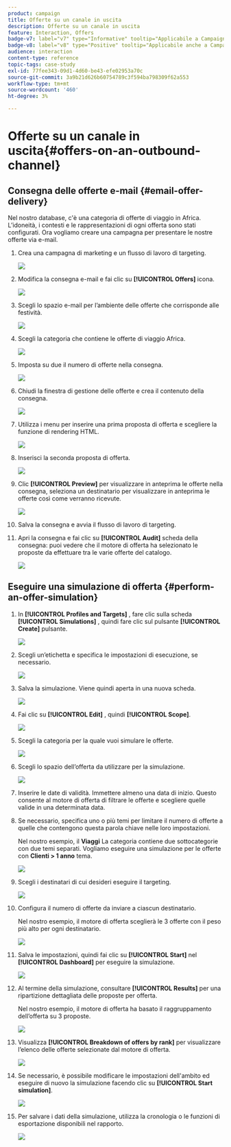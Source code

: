 ```yaml
---
product: campaign
title: Offerte su un canale in uscita
description: Offerte su un canale in uscita
feature: Interaction, Offers
badge-v7: label="v7" type="Informative" tooltip="Applicabile a Campaign Classic v7"
badge-v8: label="v8" type="Positive" tooltip="Applicabile anche a Campaign v8"
audience: interaction
content-type: reference
topic-tags: case-study
exl-id: 77fee343-09d1-4d60-be43-efe02953a70c
source-git-commit: 3a9b21d626b60754789c3f594ba798309f62a553
workflow-type: tm+mt
source-wordcount: '460'
ht-degree: 3%

---
```


# Offerte su un canale in uscita{#offers-on-an-outbound-channel}



## Consegna delle offerte e-mail {#email-offer-delivery}

Nel nostro database, c&#39;è una categoria di offerte di viaggio in Africa. L’idoneità, i contesti e le rappresentazioni di ogni offerta sono stati configurati. Ora vogliamo creare una campagna per presentare le nostre offerte via e-mail.

1. Crea una campagna di marketing e un flusso di lavoro di targeting.

   ![](assets/offer_delivery_example_001.png)

1. Modifica la consegna e-mail e fai clic su **[!UICONTROL Offers]** icona.

   ![](assets/offer_delivery_example_002.png)

1. Scegli lo spazio e-mail per l’ambiente delle offerte che corrisponde alle festività.

   ![](assets/offer_delivery_example_003.png)

1. Scegli la categoria che contiene le offerte di viaggio Africa.

   ![](assets/offer_delivery_example_004.png)

1. Imposta su due il numero di offerte nella consegna.

   ![](assets/offer_delivery_example_005.png)

1. Chiudi la finestra di gestione delle offerte e crea il contenuto della consegna.

   ![](assets/offer_delivery_example_006.png)

1. Utilizza i menu per inserire una prima proposta di offerta e scegliere la funzione di rendering HTML.

   ![](assets/offer_delivery_example_007.png)

1. Inserisci la seconda proposta di offerta.

   ![](assets/offer_delivery_example_008.png)

1. Clic **[!UICONTROL Preview]** per visualizzare in anteprima le offerte nella consegna, seleziona un destinatario per visualizzare in anteprima le offerte così come verranno ricevute.

   ![](assets/offer_delivery_example_009.png)

1. Salva la consegna e avvia il flusso di lavoro di targeting.
1. Apri la consegna e fai clic su **[!UICONTROL Audit]** scheda della consegna: puoi vedere che il motore di offerta ha selezionato le proposte da effettuare tra le varie offerte del catalogo.

   ![](assets/offer_delivery_example_010.png)

## Eseguire una simulazione di offerta {#perform-an-offer-simulation}

1. In **[!UICONTROL Profiles and Targets]** , fare clic sulla scheda **[!UICONTROL Simulations]** , quindi fare clic sul pulsante **[!UICONTROL Create]** pulsante.

   ![](assets/offer_simulation_001.png)

1. Scegli un’etichetta e specifica le impostazioni di esecuzione, se necessario.

   ![](assets/offer_simulation_example_002.png)

1. Salva la simulazione. Viene quindi aperta in una nuova scheda.

   ![](assets/offer_simulation_example_003.png)

1. Fai clic su **[!UICONTROL Edit]** , quindi **[!UICONTROL Scope]**.

   ![](assets/offer_simulation_example_004.png)

1. Scegli la categoria per la quale vuoi simulare le offerte.

   ![](assets/offer_simulation_example_005.png)

1. Scegli lo spazio dell’offerta da utilizzare per la simulazione.

   ![](assets/offer_simulation_example_006.png)

1. Inserire le date di validità. Immettere almeno una data di inizio. Questo consente al motore di offerta di filtrare le offerte e scegliere quelle valide in una determinata data.
1. Se necessario, specifica uno o più temi per limitare il numero di offerte a quelle che contengono questa parola chiave nelle loro impostazioni.

   Nel nostro esempio, il **Viaggi** La categoria contiene due sottocategorie con due temi separati. Vogliamo eseguire una simulazione per le offerte con **Clienti > 1 anno** tema.

   ![](assets/offer_simulation_example_007.png)

1. Scegli i destinatari di cui desideri eseguire il targeting.

   ![](assets/offer_simulation_example_008.png)

1. Configura il numero di offerte da inviare a ciascun destinatario.

   Nel nostro esempio, il motore di offerta sceglierà le 3 offerte con il peso più alto per ogni destinatario.

   ![](assets/offer_simulation_example_009.png)

1. Salva le impostazioni, quindi fai clic su **[!UICONTROL Start]** nel **[!UICONTROL Dashboard]** per eseguire la simulazione.

   ![](assets/offer_simulation_example_010.png)

1. Al termine della simulazione, consultare **[!UICONTROL Results]** per una ripartizione dettagliata delle proposte per offerta.

   Nel nostro esempio, il motore di offerta ha basato il raggruppamento dell’offerta su 3 proposte.

   ![](assets/offer_simulation_example_011.png)

1. Visualizza **[!UICONTROL Breakdown of offers by rank]** per visualizzare l’elenco delle offerte selezionate dal motore di offerta.

   ![](assets/offer_simulation_example_012.png)

1. Se necessario, è possibile modificare le impostazioni dell&#39;ambito ed eseguire di nuovo la simulazione facendo clic su **[!UICONTROL Start simulation]**.

   ![](assets/offer_simulation_example_010.png)

1. Per salvare i dati della simulazione, utilizza la cronologia o le funzioni di esportazione disponibili nel rapporto.

   ![](assets/offer_simulation_example_013.png)

